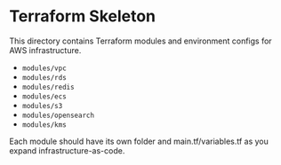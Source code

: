 # Terraform Skeleton

This directory contains Terraform modules and environment configs for AWS infrastructure.

- `modules/vpc`
- `modules/rds`
- `modules/redis`
- `modules/ecs`
- `modules/s3`
- `modules/opensearch`
- `modules/kms`

Each module should have its own folder and main.tf/variables.tf as you expand infrastructure-as-code.